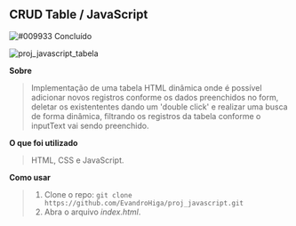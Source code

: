 ## CRUD Table / JavaScript
![#009933](https://via.placeholder.com/15/009933/000000?text=+) Concluído

![proj_javascript_tabela](https://user-images.githubusercontent.com/26691091/92979224-5a7ae100-f468-11ea-9d3e-c46e03d7d690.jpg)

**Sobre**
> Implementação de uma tabela HTML dinâmica onde é possível adicionar novos registros conforme os dados preenchidos no form, deletar os existententes dando um 'double click' e realizar uma busca de forma dinâmica, filtrando os registros da tabela conforme o inputText vai sendo preenchido.

**O que foi utilizado**
> HTML, CSS e JavaScript.

**Como usar**
> 1. Clone o repo: `git clone https://github.com/EvandroHiga/proj_javascript.git`
> 2. Abra o arquivo *index.html*.
